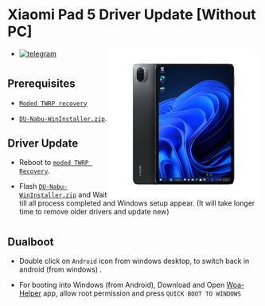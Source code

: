# Xiaomi Pad 5 Driver Update [Without PC]
<img align="right" src="nabu.png" width="300" alt="Windows 11 Running On A Xiaomi Pad 5">

- [![telegram](https://img.shields.io/badge/chat-telegram-brightgreen.svg?logo=telegram&style=flat-square)](https://t.me/WinInstaller)
#

## Prerequisites
- [`Moded TWRP recovery`](https://github.com/Kumar-Jy/Windows-in-NABU-Without-PC/releases/tag/Moded-TWRP-Recovery)
  
- [`DU-Nabu-WinInstaller.zip`](https://github.com/Kumar-Jy/Windows-in-NABU-Without-PC/releases/tag/NabuDriverUpdater).
  

## Driver Update

- Reboot to [`moded TWRP Recovery`](https://github.com/Kumar-Jy/Windows-in-NABU-Without-PC/releases/tag/Moded-TWRP-Recovery).
  
- Flash [`DU-Nabu-WinInstaller.zip`](https://github.com/Kumar-Jy/Windows-in-NABU-Without-PC/releases/tag/NabuDriverUpdater) and Wait till all process completed and Windows setup appear. (It will take longer time to remove older drivers and update new)
#
## Dualboot
  
- Double click on `Android` icon from windows desktop, to switch back in android (from windows) .

- For booting into Windows (from Android), Download and Open [Woa-Helper](https://github.com/Marius586/WoA-Helper-update/releases/tag/WOA) app, allow root permission and press `QUICK BOOT TO WINDOWS`
#
